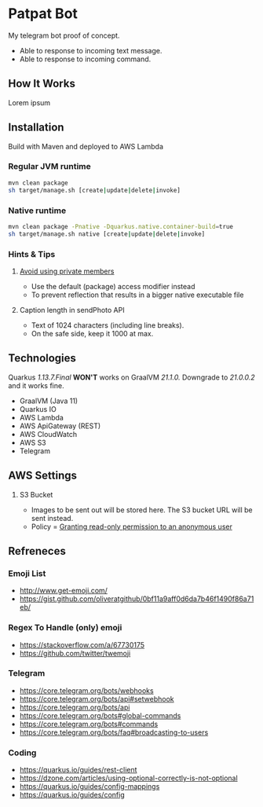 # Patpat Bot

My telegram bot proof of concept.

- Able to response to incoming text message.
- Able to response to incoming command.


## How It Works

Lorem ipsum

## Installation 

Build with Maven and deployed to AWS Lambda 

### Regular JVM runtime

```bash
mvn clean package
sh target/manage.sh [create|update|delete|invoke]
```

### Native runtime

```bash
mvn clean package -Pnative -Dquarkus.native.container-build=true
sh target/manage.sh native [create|update|delete|invoke]
```

### Hints & Tips

1. [Avoid using private members](https://quarkus.io/guides/cdi-reference#native-executables-and-private-members)

	- Use the default (package) access modifier instead
	- To prevent reflection that results in a bigger native executable file
	
2. Caption length in sendPhoto API 
	
	- Text of 1024 characters (including line breaks).
	- On the safe side, keep it 1000 at max.


## Technologies

Quarkus _1.13.7.Final_ **WON'T** works on GraalVM _21.1.0._ Downgrade to _21.0.0.2_ and it works fine. 

 - GraalVM (Java 11)
 - Quarkus IO
 - AWS Lambda
 - AWS ApiGateway (REST)
 - AWS CloudWatch 
 - AWS S3
 - Telegram

## AWS Settings

1. S3 Bucket 
	
	- Images to be sent out will be stored here. The S3 bucket URL will be sent instead.
	- Policy = [Granting read-only permission to an anonymous user](https://docs.aws.amazon.com/AmazonS3/latest/userguide/example-bucket-policies.html#example-bucket-policies-use-case-2)


## Refreneces

### Emoji List
- http://www.get-emoji.com/
- https://gist.github.com/oliveratgithub/0bf11a9aff0d6da7b46f1490f86a71eb/

### Regex To Handle (only) emoji
- https://stackoverflow.com/a/67730175
- https://github.com/twitter/twemoji

### Telegram
- https://core.telegram.org/bots/webhooks
- https://core.telegram.org/bots/api#setwebhook
- https://core.telegram.org/bots/api
- https://core.telegram.org/bots#global-commands
- https://core.telegram.org/bots#commands
- https://core.telegram.org/bots/faq#broadcasting-to-users

### Coding
- https://quarkus.io/guides/rest-client
- https://dzone.com/articles/using-optional-correctly-is-not-optional
- https://quarkus.io/guides/config-mappings
- https://quarkus.io/guides/config